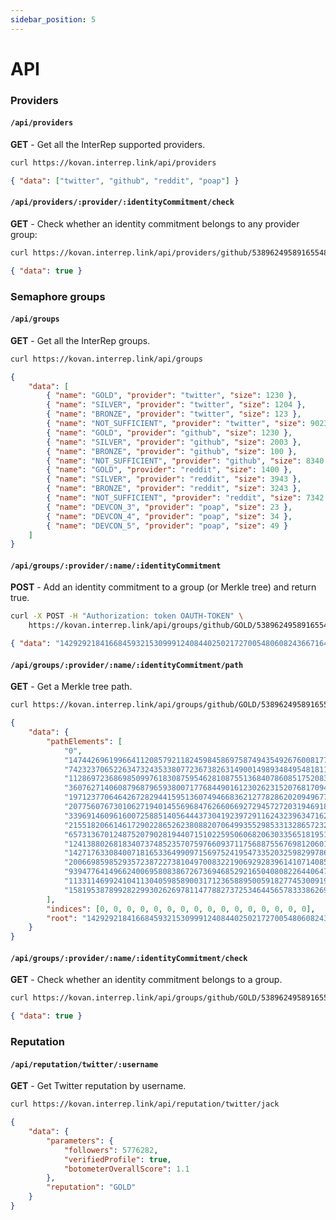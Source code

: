 ```yaml
---
sidebar_position: 5
---
```


# API

### Providers

#### `/api/providers`

**GET** - Get all the InterRep supported providers.

```bash title="Shell"
curl https://kovan.interrep.link/api/providers
```

```json title="Response"
{ "data": ["twitter", "github", "reddit", "poap"] }
```

#### `/api/providers/:provider/:identityCommitment/check`

**GET** - Check whether an identity commitment belongs to any provider group:

```bash title="Shell"
curl https://kovan.interrep.link/api/providers/github/5389624958916554855745402699919973897274778066321592214684792070525465486554/check
```

```json title="Response"
{ "data": true }
```

### Semaphore groups

#### `/api/groups`

**GET** - Get all the InterRep groups.

```bash title="Shell"
curl https://kovan.interrep.link/api/groups
```

```json title="Response"
{
    "data": [
        { "name": "GOLD", "provider": "twitter", "size": 1230 },
        { "name": "SILVER", "provider": "twitter", "size": 1204 },
        { "name": "BRONZE", "provider": "twitter", "size": 123 },
        { "name": "NOT_SUFFICIENT", "provider": "twitter", "size": 9023 },
        { "name": "GOLD", "provider": "github", "size": 1230 },
        { "name": "SILVER", "provider": "github", "size": 2003 },
        { "name": "BRONZE", "provider": "github", "size": 100 },
        { "name": "NOT_SUFFICIENT", "provider": "github", "size": 8340 },
        { "name": "GOLD", "provider": "reddit", "size": 1400 },
        { "name": "SILVER", "provider": "reddit", "size": 3943 },
        { "name": "BRONZE", "provider": "reddit", "size": 3243 },
        { "name": "NOT_SUFFICIENT", "provider": "reddit", "size": 7342 },
        { "name": "DEVCON_3", "provider": "poap", "size": 23 },
        { "name": "DEVCON_4", "provider": "poap", "size": 34 },
        { "name": "DEVCON_5", "provider": "poap", "size": 49 }
    ]
}
```

#### `/api/groups/:provider/:name/:identityCommitment`

**POST** - Add an identity commitment to a group (or Merkle tree) and return true.

```bash title="Shell"
curl -X POST -H "Authorization: token OAUTH-TOKEN" \
    https://kovan.interrep.link/api/groups/github/GOLD/5389624958916554855745402699919973897274778066321592214684792070525465486554
```

```json title="Response"
{ "data": "14292921841668459321530999124084402502172700548060824366716414263194752155209" }
```

#### `/api/groups/:provider/:name/:identityCommitment/path`

**GET** - Get a Merkle tree path.

```bash title="Shell"
curl https://kovan.interrep.link/api/groups/github/GOLD/5389624958916554855745402699919973897274778066321592214684792070525465486554/path
```

```json title="Response"
{
    "data": {
        "pathElements": [
            "0",
            "14744269619966411208579211824598458697587494354926760081771325075741142829156",
            "7423237065226347324353380772367382631490014989348495481811164164159255474657",
            "11286972368698509976183087595462810875513684078608517520839298933882497716792",
            "3607627140608796879659380071776844901612302623152076817094415224584923813162",
            "19712377064642672829441595136074946683621277828620209496774504837737984048981",
            "20775607673010627194014556968476266066927294572720319469184847051418138353016",
            "3396914609616007258851405644437304192397291162432396347162513310381425243293",
            "21551820661461729022865262380882070649935529853313286572328683688269863701601",
            "6573136701248752079028194407151022595060682063033565181951145966236778420039",
            "12413880268183407374852357075976609371175688755676981206018884971008854919922",
            "14271763308400718165336499097156975241954733520325982997864342600795471836726",
            "20066985985293572387227381049700832219069292839614107140851619262827735677018",
            "9394776414966240069580838672673694685292165040808226440647796406499139370960",
            "11331146992410411304059858900317123658895005918277453009197229807340014528524",
            "15819538789928229930262697811477882737253464456578333862691129291651619515538"
        ],
        "indices": [0, 0, 0, 0, 0, 0, 0, 0, 0, 0, 0, 0, 0, 0, 0, 0],
        "root": "14292921841668459321530999124084402502172700548060824366716414263194752155209"
    }
}
```

#### `/api/groups/:provider/:name/:identityCommitment/check`

**GET** - Check whether an identity commitment belongs to a group.

```bash title="Shell"
curl https://kovan.interrep.link/api/groups/github/GOLD/5389624958916554855745402699919973897274778066321592214684792070525465486554/check
```

```json title="Response"
{ "data": true }
```

### Reputation

#### `/api/reputation/twitter/:username`

**GET** - Get Twitter reputation by username.

```bash title="Shell"
curl https://kovan.interrep.link/api/reputation/twitter/jack
```

```json title="Response"
{
    "data": {
        "parameters": {
            "followers": 5776282,
            "verifiedProfile": true,
            "botometerOverallScore": 1.1
        },
        "reputation": "GOLD"
    }
}
```
